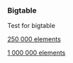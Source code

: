 ### Bigtable

Test for bigtable

[250 000 elements](https://pofigizm.github.io/bigtable/)

[1 000 000 elements](https://pofigizm.github.io/bigtable/?1000)
